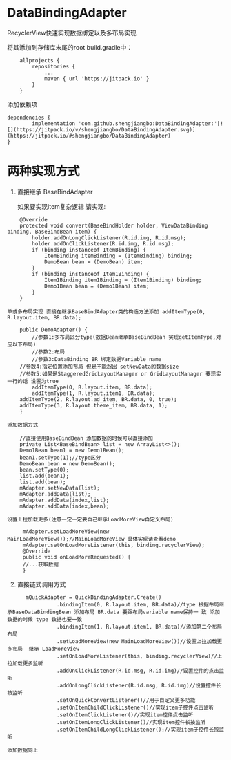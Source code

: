 # DataBindingAdapter
  RecyclerView快速实现数据绑定以及多布局实现
  
  将其添加到存储库末尾的root build.gradle中：
```
	allprojects {
		repositories {
			...
			maven { url 'https://jitpack.io' }
		}
	}
```
  添加依赖项

	dependencies {
	        implementation 'com.github.shengjiangbo:DataBindingAdapter:'[![](https://jitpack.io/v/shengjiangbo/DataBindingAdapter.svg)](https://jitpack.io/#shengjiangbo/DataBindingAdapter)
	}

# 两种实现方式
  1. 直接继承 BaseBindAdapter
     
     如果要实现item复杂逻辑 请实现:
```
    @Override
    protected void convert(BaseBindHolder holder, ViewDataBinding binding, BaseBindBean item) {
        holder.addOnLongClickListener(R.id.img, R.id.msg);
        holder.addOnClickListener(R.id.img, R.id.msg);
        if (binding instanceof ItemBinding) {
            ItemBinding itemBinding = (ItemBinding) binding;
            DemoBean bean = (DemoBean) item;
        }
        if (binding instanceof Item1Binding) {
            Item1Binding item1Binding = (Item1Binding) binding;
            Demo1Bean bean = (Demo1Bean) item;
        }
    }
```
    
    单或多布局实现 直接在继承BaseBindAdapter类的构造方法添加 addItemType(0, R.layout.item, BR.data);
```
    public DemoAdapter() {
        //参数1:多布局区分type(数据Bean继承BaseBindBean 实现getItemType,对应以下布局)
        //参数2:布局
        //参数3:DataBinding BR 绑定数据Variable name
	//参数4:指定位置添加布局 但是不能超出 setNewData的数据size 
	//参数5:如果是StaggeredGridLayoutManager or GridLayoutManager 要现实一行的话 设置为true
        addItemType(0, R.layout.item, BR.data);
        addItemType(1, R.layout.item1, BR.data);
	addItemType(2, R.layout.ad_item, BR.data, 0, true);
	addItemType(3, R.layout.theme_item, BR.data, 1);
    }
```
    添加数据方式
```
    //直接使用BaseBindBean 添加数据的时候可以直接添加
    private List<BaseBindBean> list = new ArrayList<>();
    Demo1Bean bean1 = new Demo1Bean();
    bean1.setType(1);//type区分
    DemoBean bean = new DemoBean();
    bean.setType(0);
    list.add(bean1);
    list.add(bean);
    mAdapter.setNewData(list);
    mAdapter.addData(list);
    mAdapter.addData(index,list);
    mAdapter.addData(index,bean);
```
    设置上拉加载更多(注意一定一定要自己继承LoadMoreView自定义布局)
```
     mAdapter.setLoadMoreView(new MainLoadMoreView());//MainLoadMoreView 具体实现请查看demo
     mAdapter.setOnLoadMoreListener(this, binding.recyclerView);
     @Override
     public void onLoadMoreRequested() {
     //...获取数据
     }
```
  2. 直接链式调用方式
```
      mQuickAdapter = QuickBindingAdapter.Create()
                .bindingItem(0, R.layout.item, BR.data)//type 根据布局继承BaseDataBindingBean 添加布局 BR.data 要跟布局variable name保持一 致 添加数据的时候 type 数据也要一致
                .bindingItem(1, R.layout.item1, BR.data)//添加第二个布局布局 
                .setLoadMoreView(new MainLoadMoreView())//设置上拉加载更多布局  继承 LoadMoreView
                .setOnLoadMoreListener(this, binding.recyclerView)//上拉加载更多监听
                .addOnClickListener(R.id.msg, R.id.img)//设置控件的点击监听
                .addOnLongClickListener(R.id.msg, R.id.img)//设置控件长按监听
                .setOnQuickConvertListener()//用于自定义更多功能
                .setOnItemChildClickListener()//实现item子控件点击监听
                .setOnItemClickListener()//实现item控件点击监听
                .setOnItemLongClickListener()//实现item控件长按监听
                .setOnItemChildLongClickListener();//实现item子控件长按监听
```
    添加数据同上
